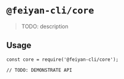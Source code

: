 # `@feiyan-cli/core`

> TODO: description

## Usage

```
const core = require('@feiyan-cli/core');

// TODO: DEMONSTRATE API
```
